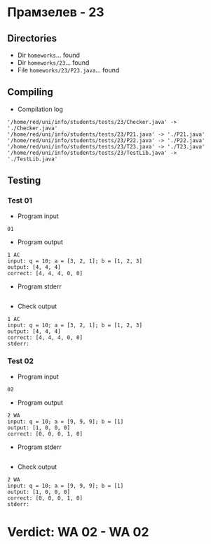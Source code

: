 # Прамзелев - 23
## Directories
- Dir `homeworks`... found
- Dir `homeworks/23`... found
- File `homeworks/23/P23.java`... found
## Compiling
- Compilation log
```
'/home/red/uni/info/students/tests/23/Checker.java' -> './Checker.java'
'/home/red/uni/info/students/tests/23/P21.java' -> './P21.java'
'/home/red/uni/info/students/tests/23/P22.java' -> './P22.java'
'/home/red/uni/info/students/tests/23/T23.java' -> './T23.java'
'/home/red/uni/info/students/tests/23/TestLib.java' -> './TestLib.java'

```
## Testing
### Test 01
- Program input
```
01

```
- Program output
```
1 AC
input: q = 10; a = [3, 2, 1]; b = [1, 2, 3]
output: [4, 4, 4]
correct: [4, 4, 4, 0, 0]

```
- Program stderr
```

```
- Check output
```
1 AC
input: q = 10; a = [3, 2, 1]; b = [1, 2, 3]
output: [4, 4, 4]
correct: [4, 4, 4, 0, 0]
stderr:

```
### Test 02
- Program input
```
02

```
- Program output
```
2 WA
input: q = 10; a = [9, 9, 9]; b = [1]
output: [1, 0, 0, 0]
correct: [0, 0, 0, 1, 0]

```
- Program stderr
```

```
- Check output
```
2 WA
input: q = 10; a = [9, 9, 9]; b = [1]
output: [1, 0, 0, 0]
correct: [0, 0, 0, 1, 0]
stderr:

```
# Verdict: **WA 02** - WA 02
